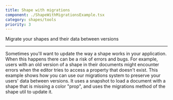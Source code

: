 ```yaml
---
title: Shape with migrations
component: ./ShapeWithMigrationsExample.tsx
category: shapes/tools
priority: 3
---
```


Migrate your shapes and their data between versions

---

Sometimes you'll want to update the way a shape works in your application. When this happens there can be a risk of errors and bugs. For example, users with an old version of a shape in their documents might encounter errors when the editor tries to access a property that doesn't exist. This example shows how you can use our migrations system to preserve your users' data between versions. It uses a snapshot to load a document with a shape that is missing a color "prop", and uses the migrations method of the shape util to update it.
